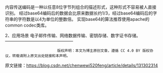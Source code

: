 内容传送编码是一种以任意8位字节列组合的描述形式，这种形式不容易被人直接识别。
经过base64编码后的数据会比原来数据长约1/3，经过base64编码后的字符串的字符数是以4为单位的整数倍。
实现base64的算法推荐使用apache的common codec类库。

2、应用场景
电子邮件传输、网络数据传输、密钥存储、数字证书存储。
————————————————

                            版权声明：本文为博主原创文章，遵循 CC 4.0 BY 版权协议，转载请附上原文出处链接和本声明。

原文链接：https://blog.csdn.net/chenwewi520feng/article/details/131302314
